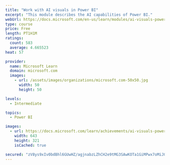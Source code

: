 ```yaml
---
title: "Work with AI visuals in Power BI"
excerpt: "This module describes the AI capabilities of Power BI."
webUrl: https://docs.microsoft.com/en-us/learn/modules/ai-visuals-power-bi/
type: course
price: Free
length: PT1H1M
ratings:
  count: 583
  average: 4.665523
heat: 57

provider:
  name: Microsoft Learn
  domain: microsoft.com
  images:
    - url: /assets/images/organizations/microsoft.com-50x50.jpg
      width: 50
      height: 50

levels:
  - Intermediate

topics:
  - Power BI

images:
  - url: https://docs.microsoft.com/learn/achievements/ai-visuals-power-bi-social.png
    width: 643
    height: 321
    isCached: true

secured: "zV8ys9xIv0bdBhl6GUwHZ/agjnabzLZhCH2e9tMG3SAwKOTa1GiMPwx7oMiJGFvZoWvv+F6ygoR8aEEICp8QG0MzW+regGYK0ohbYYrt7K1juigy0QvBYL4R9GCHwx9V+Ji0//JsmeDw+eq5dkxC40TRe4HFxcDXJB89FpqTxIjKhKkK053nLpZiefxUk1o8fi8I7XKEIlGMkB6OqtabUEzXx60/ggfgOuY86UYWEulDaN1rPPnIj64VemY+HajK4hMSi2T/F300SPMCoF/2D3nwHqPeZiRQtdY7TsRAs/oAgoAoseFEwCX9H61ccMCRHkwNfJ4rqAt1EFwfglX6PI7WUh57OzS1g+6vP8W+dCvDVIZwV470T7oPn453GjKLONeLKpBIvjpVKoQK7QdH8zRO41BLPM+yv39SGsDUsME=;b5rVeHJqBvP+U+89uE9bLQ=="
---
```


